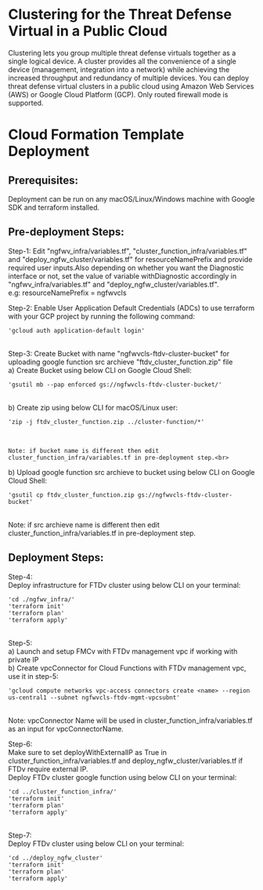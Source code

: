 # Clustering for the Threat Defense Virtual in a Public Cloud
Clustering lets you group multiple threat defense virtuals together as a single logical device. A cluster provides
all the convenience of a single device (management, integration into a network) while achieving the increased
throughput and redundancy of multiple devices. You can deploy threat defense virtual clusters in a public
cloud using Amazon Web Services (AWS) or Google Cloud Platform (GCP). Only routed firewall mode is
supported. <br>

# Cloud Formation Template Deployment
## Prerequisites:
Deployment can be run on any macOS/Linux/Windows machine with Google SDK and terraform installed.<br>

## Pre-deployment Steps:
Step-1: Edit "ngfwv_infra/variables.tf", "cluster_function_infra/variables.tf" and "deploy_ngfw_cluster/variables.tf" for resourceNamePrefix and provide required user inputs.Also depending on whether you want the Diagnostic interface or not, set the value of variable withDiagnostic accordingly in "ngfwv_infra/variables.tf" and "deploy_ngfw_cluster/variables.tf".<br>
e.g: resourceNamePrefix = ngfwvcls <br>

Step-2: Enable User Application Default Credentials (ADCs) to use terraform with your GCP project by running the following command: <br>
    
    'gcloud auth application-default login'

<br>
Step-3: Create Bucket with name "ngfwvcls-ftdv-cluster-bucket" for uploading google function src archieve "ftdv_cluster_function.zip" file <br>
a) Create Bucket using below CLI on Google Cloud Shell:<br>

	'gsutil mb --pap enforced gs://ngfwvcls-ftdv-cluster-bucket/'
<br>
b) Create zip using below CLI for macOS/Linux user:<br>

	'zip -j ftdv_cluster_function.zip ../cluster-function/*'

<br>

	Note: if bucket name is different then edit cluster_function_infra/variables.tf in pre-deployment step.<br>
b) Upload google function src archieve to bucket using below CLI on Google Cloud Shell:<br>

	'gsutil cp ftdv_cluster_function.zip gs://ngfwvcls-ftdv-cluster-bucket'
<br>
	Note: if src archieve name is different then edit cluster_function_infra/variables.tf in pre-deployment step.<br>

## Deployment Steps:
Step-4: <br>
Deploy infrastructure for FTDv cluster using below CLI on your terminal: <br>

	'cd ./ngfwv_infra/'
    'terraform init'
    'terraform plan'
    'terraform apply'
<br>
Step-5:<br>
a) Launch and setup FMCv with FTDv management vpc if working with private IP<br>
b) Create vpcConnector for Cloud Functions with FTDv management vpc, use it in step-5:<br>

	'gcloud compute networks vpc-access connectors create <name> --region us-central1 --subnet ngfwvcls-ftdv-mgmt-vpcsubnt'
<br>
	Note: vpcConnector Name will be  used in cluster_function_infra/variables.tf as an input for vpcConnectorName.<br>

Step-6: <br>
 Make sure to set deployWithExternalIP as True in cluster_function_infra/variables.tf and deploy_ngfw_cluster/variables.tf if FTDv require external IP. <br> 
 Deploy FTDv cluster google function using below CLI on your terminal:<br>

	'cd ../cluster_function_infra/'
    'terraform init'
    'terraform plan'
    'terraform apply'
<br>
Step-7: <br>
Deploy FTDv cluster using below CLI on your terminal:<br>

	'cd ../deploy_ngfw_cluster'
    'terraform init'
    'terraform plan'
    'terraform apply'
<br>

